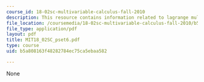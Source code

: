 ```yaml
---
course_id: 18-02sc-multivariable-calculus-fall-2010
description: This resource contains information related to lagrange multipliers.
file_location: /coursemedia/18-02sc-multivariable-calculus-fall-2010/b5a808163f48282784ec75ca5ebaa582_MIT18_02SC_pset6.pdf
file_type: application/pdf
layout: pdf
title: MIT18_02SC_pset6.pdf
type: course
uid: b5a808163f48282784ec75ca5ebaa582

---
```

None